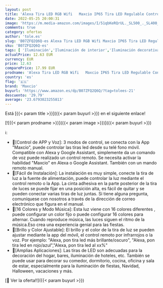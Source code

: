 ```yaml
---
layout: post
title: 'Alexa Tira LED RGB Wifi   Maxcio IP65 Tira LED Regulable Control de Voz y APP  Google Home Tira LED Sincroniza con la Música  16 colores 300 Leds con Control Remoto  Decorativas para Fiesta  TV  5M '
date: 2022-05-25 20:00:31
image: 'https://m.media-amazon.com/images/I/51qbKeRQrUL._SL500_._SL400_.jpg'
comments: true
category: ofertas
author: 'tole.es'
slug: 'B07ZFQ2Q6Q-es Alexa Tira LED RGB Wifi Maxcio IP65 Tira LED Regulable...'
sku: 'B07ZFQ2Q6Q-es'
tags: [ 'Iluminación','Iluminación de interior','Iluminación decorativa y para usos específicos de interior','Tiras LED de interior','alexa','google','home','maxcio','🇪🇸', ]
actualPrice: 12.63 EUR
currency: EUR
price: 12.63
comparePrice: 17.99 EUR
prodname: 'Alexa Tira LED RGB Wifi   Maxcio IP65 Tira LED Regulable Control de Voz y APP  Google Home Tira LED Sincroniza con la Música  16 colores 300 Leds con Control Remoto  Decorativas para Fiesta  TV  5M '
country: 'es'
flag: '🇪🇸'
brand: 'Maxcio'
buyurl: 'https://www.amazon.es/dp/B07ZFQ2Q6Q/?tag=tolees-21'
descuento: '29.79'
average: '23.6793023255813'
---
```


Está [{{< param title >}}]({{< param buyurl >}}) en el siguiente enlace!

[![{{< param prodname >}}]({{< param image >}})]({{< param buyurl >}})

ℹ️:

- 🎁[Control de APP y Voz]: 3 modos de control, se conecta con la App "Maxcio", puede controlar las tiras led desde su telé fono móvil. Compatible con Alexa y Google Assistant, simplemente da un comando de voz puede realizado un control remoto. Se necesita activar la habilidad "Maxcio" en Alexa o Google Assistant. También con un mando remoto manual.
- 🎁[Fácil de Instalación]: La instalación es muy simple, conecte la tira de luz a la fuente de alimentación, puede controlar la luz mediante el control remoto o la App. La cinta adhesiva en la parte posterior de la tira de luces se puede fijar en una posición alta, es fácil de quitar y se pueden conectar varias tiras de luz juntas. Si tiene alguna pregunta, comuníquese con nosotros a través de la dirección de correo electrónico que figura en el manual.
- 🎁[16 Colores y Modo Música]: Esta luz viene con 16 colores diferentes , puede configurar un color fijo o puede configurar 16 colores para alternar. Cuando reproduce música, las luces siguen el ritmo de la música.Eso crea una experiencia genial para las fiestas.
- 🎁[Brillo y Color Ajustable]: El brillo y el color de la tira de luz se pueden ajustar mediante la app del móvil, el control remoto por infrarrojos o la voz. Por ejemplo: "Alexa, pon tira led más brillante/oscuro", "Alexa, pon tira led en rojo/azul","Alexa, pon tira led al xx%"
- 🎁[Amplias Aplicaciones]: Las tiras de LED son adecuadas para la decoración del hogar, bares, iluminación de hoteles, etc. También se puede usar para decorar su comedor, dormitorio, cocina, oficina y sala de estar, especialmente para la iluminación de fiestas, Navidad, Halloween, vacaciones y más.

[🛒 Ver la oferta!!]({{< param buyurl >}})
